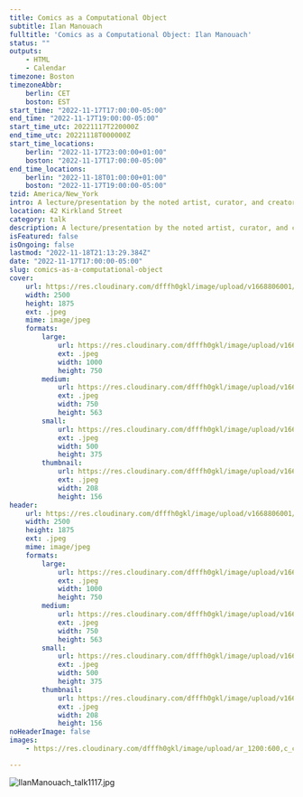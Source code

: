 ```yaml
---
title: Comics as a Computational Object
subtitle: Ilan Manouach
fulltitle: 'Comics as a Computational Object: Ilan Manouach'
status: ""
outputs:
    - HTML
    - Calendar
timezone: Boston
timezoneAbbr:
    berlin: CET
    boston: EST
start_time: "2022-11-17T17:00:00-05:00"
end_time: "2022-11-17T19:00:00-05:00"
start_time_utc: 20221117T220000Z
end_time_utc: 20221118T000000Z
start_time_locations:
    berlin: "2022-11-17T23:00:00+01:00"
    boston: "2022-11-17T17:00:00-05:00"
end_time_locations:
    berlin: "2022-11-18T01:00:00+01:00"
    boston: "2022-11-17T19:00:00-05:00"
tzid: America/New_York
intro: A lecture/presentation by the noted artist, curator, and creator of conceptual comics Ilan Manouach on his past, present, and future work.
location: 42 Kirkland Street
category: talk
description: A lecture/presentation by the noted artist, curator, and creator of conceptual comics Ilan Manouach on his past, present, and future work.
isFeatured: false
isOngoing: false
lastmod: "2022-11-18T21:13:29.384Z"
date: "2022-11-17T17:00:00-05:00"
slug: comics-as-a-computational-object
cover:
    url: https://res.cloudinary.com/dfffh0gkl/image/upload/v1668806001/onepiece_2_dbb36634ee.jpg
    width: 2500
    height: 1875
    ext: .jpeg
    mime: image/jpeg
    formats:
        large:
            url: https://res.cloudinary.com/dfffh0gkl/image/upload/v1668806002/large_onepiece_2_dbb36634ee.jpg
            ext: .jpeg
            width: 1000
            height: 750
        medium:
            url: https://res.cloudinary.com/dfffh0gkl/image/upload/v1668806002/medium_onepiece_2_dbb36634ee.jpg
            ext: .jpeg
            width: 750
            height: 563
        small:
            url: https://res.cloudinary.com/dfffh0gkl/image/upload/v1668806003/small_onepiece_2_dbb36634ee.jpg
            ext: .jpeg
            width: 500
            height: 375
        thumbnail:
            url: https://res.cloudinary.com/dfffh0gkl/image/upload/v1668806001/thumbnail_onepiece_2_dbb36634ee.jpg
            ext: .jpeg
            width: 208
            height: 156
header:
    url: https://res.cloudinary.com/dfffh0gkl/image/upload/v1668806001/onepiece_2_dbb36634ee.jpg
    width: 2500
    height: 1875
    ext: .jpeg
    mime: image/jpeg
    formats:
        large:
            url: https://res.cloudinary.com/dfffh0gkl/image/upload/v1668806002/large_onepiece_2_dbb36634ee.jpg
            ext: .jpeg
            width: 1000
            height: 750
        medium:
            url: https://res.cloudinary.com/dfffh0gkl/image/upload/v1668806002/medium_onepiece_2_dbb36634ee.jpg
            ext: .jpeg
            width: 750
            height: 563
        small:
            url: https://res.cloudinary.com/dfffh0gkl/image/upload/v1668806003/small_onepiece_2_dbb36634ee.jpg
            ext: .jpeg
            width: 500
            height: 375
        thumbnail:
            url: https://res.cloudinary.com/dfffh0gkl/image/upload/v1668806001/thumbnail_onepiece_2_dbb36634ee.jpg
            ext: .jpeg
            width: 208
            height: 156
noHeaderImage: false
images:
    - https://res.cloudinary.com/dfffh0gkl/image/upload/ar_1200:600,c_crop/c_limit,h_1200,w_600/v1668806001/onepiece_2_dbb36634ee.jpg

---
```

![IlanManouach_talk1117.jpg](https://res.cloudinary.com/dfffh0gkl/image/upload/v1668805572/Ilan_Manouach_talk1117_02c2dba5e9.jpg)
